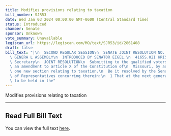 ```yaml
---
title: Modifies provisions relating to taxation
bill_number: SJR53
date: Wed Jan 03 2024 00:00:00 GMT-0600 (Central Standard Time)
status: Introduced
chamber: Senate
sponsor: Unknown
vote_summary: Unavailable
legiscan_url: https://legiscan.com/MO/text/SJR53/id/2861408
draft: false
bill_text: "|\n  SECOND REGULAR SESSION\n  SENATE JOINT RESOLUTION NO. 53\n  102ND\
  \ GENERA L ASSEMBLY\n  INTRODUCED BY SENATOR EIGEL.\n  4165S.02I KRISTINA MARTIN,\
  \ Secretary\n  JOINT RESOLUTION\n  Submitting to the qualified voters of Missouri,\
  \ an amendment to article X of the Constitution of\n  Missouri, by adding thereto\
  \ one new section relating to taxation.\n  Be it resolved by the Senate, the House\
  \ of Representatives concurring therein:\n  1 That at the next general election\
  \ to be held in the"
---
```

Modifies provisions relating to taxation

---

## Read Full Bill Text

You can view the full text [here](https://legiscan.com/MO/text/SJR53/id/2861408).
